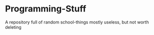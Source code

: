# Programming-Stuff

A repository full of random school-things mostly useless, but not worth deleting